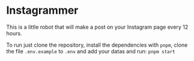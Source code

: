 # Instagrammer

This is a little robot that will make a post on your Instagram page every 12 hours.

To run just clone the repository, install the dependencies with `pnpm`, clone the file `.env.example` to `.env` and add your datas and run: `pnpm start`
